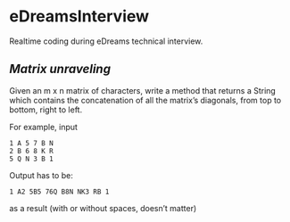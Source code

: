 # eDreamsInterview
Realtime coding during eDreams technical interview. 

## _Matrix unraveling_ 

Given an m x n matrix of characters, write a method that returns a String which
contains the concatenation of all the matrix’s diagonals, from top to bottom,
right to left.

For example, input
```
1 A 5 7 B N
2 B 6 8 K R
5 Q N 3 B 1
```

Output has to be: 
```
1 A2 5B5 76Q B8N NK3 RB 1
```
as a result (with or without spaces, doesn’t matter)
